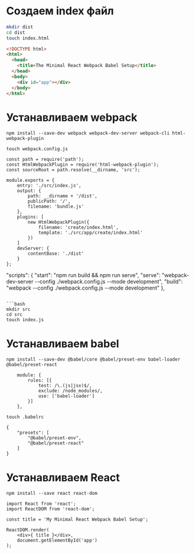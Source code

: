 # Создаем index файл
```bash
mkdir dist
cd dist
touch index.html
```

```html
<!DOCTYPE html>
<html>
  <head>
    <title>The Minimal React Webpack Babel Setup</title>
  </head>
  <body>
    <div id="app"></div>
  </body>
</html>
```

# Устанавливаем webpack
`npm install --save-dev webpack webpack-dev-server webpack-cli html-webpack-plugin`

`touch webpack.config.js`

```
const path = require('path');
const HtmlWebpackPlugin = require('html-webpack-plugin');
const sourceRoot = path.resolve(__dirname, 'src');

module.exports = {
	entry: './src/index.js',
	output: {
		path: __dirname + '/dist',
		publicPath: '/',
		filename: 'bundle.js'
	},
	plugins: [
		new HtmlWebpackPlugin({
			filename: 'create/index.html',
			template: './src/app/create/index.html'
		})
	]
	devServer: {
		contentBase: './dist'
	}
};

```
"scripts": {
	"start": "npm run build && npm run serve",
	"serve": "webpack-dev-server --config ./webpack.config.js --mode development",
	"build": "webpack --config ./webpack.config.js --mode development"
},
```

```bash
mkdir src
cd src
touch index.js
```

# Устанавливаем babel

`npm install --save-dev @babel/core @babel/preset-env babel-loader @babel/preset-react`

```
	module: {
		rules: [{
			test: /\.(js|jsx)$/,
			exclude: /node_modules/,
			use: ['babel-loader']
		}]
	},
```

`touch .babelrc`

```
{
	"presets": [
		"@babel/preset-env",
		"@babel/preset-react"
	]
}
```

# Устанавливаем React

`npm install --save react react-dom`

```
import React from 'react';
import ReactDOM from 'react-dom';

const title = 'My Minimal React Webpack Babel Setup';

ReactDOM.render(
	<div>{ title }</div>,
	document.getElementById('app')
);

```